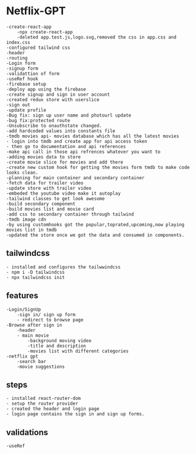 # Netflix-GPT
    -create-react-app
        -npx create-react-app
        -deleted app.test.js,logo.svg,removed the css in app.css and index.css
    -configured tailwind css
    -header
    -routing
    -Login form
    -signup form
    -validattion of form
    -useRef hook
    -firebase setup
    -deploy app using the firebase
    -create signup and sign in user account
    -created redux store with userslice
    -sign out
    -update profile
    -Bug fix: sign up user name and photourl update
    -bug fix:protected route
    -Unsubscribe to onauthstate changed.
    -add hardcoded values into constants file
    -tmdb movies api- movies database which has all the latest movies
    - login into tmdb and create app for api access token
    - then go to documentation and api references
    -make api call in those api refrences whatever you want to
    -adding movies data to store
    -create movie slice for movies and add there
    -create new custom hook for getting the movies form tmdb to make code looks clean.
    -planning for main container and secondary container
    -fetch data for trailer video
    -update store with trailer video
    -embeded the youtube video make it autoplay
    -tailwind classes to get look awesome
    -build secondary component
    -build movies list and movie card
    -add css to secondary container through tailwind
    -tmdb image cdn
    -by using customhooks got the popular,toprated,upcoming,now playing movies list in tmdb
    -updated the store once we got the data and consumed in components.
## tailwindcss 
    - installed and configures the tailwwindcss
    - npm i -D tailwindcss
    - npx tailwindcss init
## features
    -Login/SignUp
        -sign in/ sign up form
        - redirect to browse page
    -Browse after sign in
        -header
        - main movie
            -background moving video
            -title and description
            -movies list with different categories
    -netflix gpt
        -search bar
        -movie suggestions
## steps
    - installed react-router-dom
    - setup the router provider
    - created the header and login page
    - login page contains the sign in and sign up forms.
## validations
    -useRef